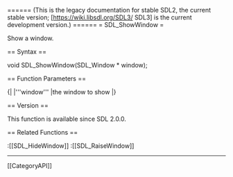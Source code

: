 ====== (This is the legacy documentation for stable SDL2, the current stable version; [https://wiki.libsdl.org/SDL3/ SDL3] is the current development version.) ======
= SDL_ShowWindow =

Show a window.

== Syntax ==

<syntaxhighlight lang='c'>
void SDL_ShowWindow(SDL_Window * window);
</syntaxhighlight>

== Function Parameters ==

{|
|'''window'''
|the window to show
|}

== Version ==

This function is available since SDL 2.0.0.

== Related Functions ==

:[[SDL_HideWindow]]
:[[SDL_RaiseWindow]]

----
[[CategoryAPI]]


